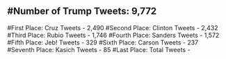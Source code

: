 #Number of Trump Tweets: 9,772
---
#First Place: Cruz Tweets - 2,490
#Second Place: Clinton Tweets - 2,432
#Third Place: Rubio Tweets - 1,746
#Fourth Place: Sanders Tweets - 1,572
#Fifth Place: Jeb! Tweets - 329
#Sixth Place: Carson Tweets - 237
#Seventh Place: Kasich Tweets - 85
#Last Place: Total Tweets -  
